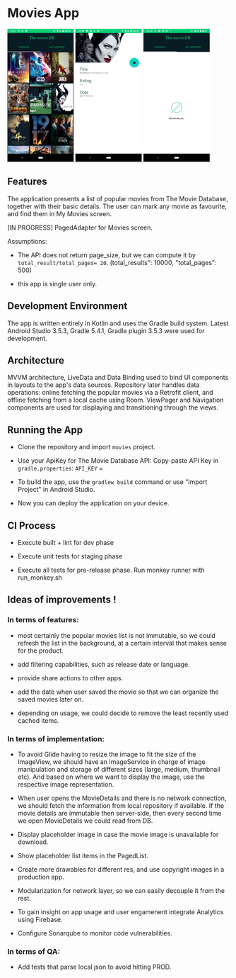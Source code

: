 Movies App
======================
<p float="left">
  <img src="/screenshots/popular.jpeg" width="150" />
  <img src="/screenshots/movie.jpeg" width="150" /> 
  <img src="/screenshots/favourites.jpeg " width="150" />
</p>


## Features

The application presents a list of popular movies from The Movie Database, together with their basic details.
The user can mark any movie as favourite, and find them in My Movies screen.

[IN PROGRESS] PagedAdapter for Movies screen.

Assumptions: 
* The API does not return page_size, but we can compute it  by `total_result/total_pages= 20`.
(total_results": 10000,
  "total_pages": 500)

* this app is single user only.

## Development Environment

The app is written entirely in Kotlin and uses the Gradle build system.
Latest Android Studio 3.5.3, Gradle 5.4.1, Gradle plugin 3.5.3 were used for development.


## Architecture

MVVM architecture, LiveData and Data Binding used to bind UI components in layouts to the app's data sources.
Repository later handles data operations: online fetching the popular movies via a Retrofit client, and offline fetching from a local cache using Room.
ViewPager and Navigation components are used for displaying and transitioning through the views.

##  Running the App

* Clone the repository and import `movies` project.

* Use your ApiKey for The Movie Database API:
Copy-paste  API Key in `gradle.properties`:
 `API_KEY` = 

* To build the app, use the `gradlew build` command or use "Import Project" in Android Studio. 

* Now you can deploy the application on your device.

##  CI Process
*  Execute built + lint for dev phase

*  Execute unit tests for staging phase

* Execute all tests for pre-release phase. Run monkey runner with run_monkey.sh


## Ideas of improvements !

### In terms of features:

* most certainly the popular movies list is not immutable, so we could refresh the list in the background, at a certain interval that makes sense for the product.

* add filtering capabilities, such as release date or language.

* provide share actions to other apps.

* add the date when user saved the movie so that we can organize the saved movies later on.

* depending on usage, we could decide to remove the least recently used cached items.

### In terms of implementation:

* To avoid Glide having to resize the image to fit the size of the ImageView, we should have an ImageService in charge of image manipulation and storage of different sizes (large, medium, thumbnail etc). And based on where we want to display the image, use the respective image representation.

* When user opens the MovieDetails and there is no network connection, we should fetch the information from local repository if available.
If the movie details are immutable then server-side, then every second time we open MovieDetails we could read from DB.

* Display placeholder image in case the movie image is unavailable for download.

* Show placeholder list items in the PagedList.

* Create more drawables for different res, and use copyright images in a production app.

* Modularization for network layer, so we can easily decouple it from the rest.

* To gain insight on app usage and user engamenent integrate Analytics using Firebase.

* Configure Sonarqube to monitor code vulnerabilities.

### In terms of QA:

* Add tests that parse local json to avoid hitting PROD.

